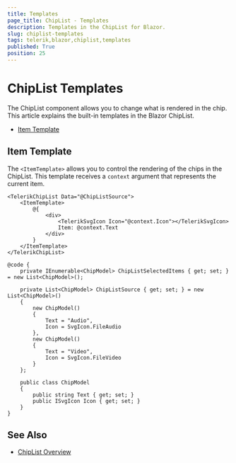 ```yaml
---
title: Templates
page_title: ChipList - Templates
description: Templates in the ChipList for Blazor.
slug: chiplist-templates
tags: telerik,blazor,chiplist,templates
published: True
position: 25
---
```


# ChipList Templates

The ChipList component allows you to change what is rendered in the chip. This article explains the built-in templates in the Blazor ChipList.

* [Item Template](#item-template)

## Item Template

The `<ItemTemplate>` allows you to control the rendering of the chips in the ChipList. This template receives a `context` argument that represents the current item.

````RAZOR
<TelerikChipList Data="@ChipListSource">
    <ItemTemplate>
        @{
            <div>
                <TelerikSvgIcon Icon="@context.Icon"></TelerikSvgIcon>
                Item: @context.Text
            </div>
        }
    </ItemTemplate>
</TelerikChipList>

@code {
    private IEnumerable<ChipModel> ChipListSelectedItems { get; set; } = new List<ChipModel>();

    private List<ChipModel> ChipListSource { get; set; } = new List<ChipModel>()
    {
        new ChipModel()
        {
            Text = "Audio",
            Icon = SvgIcon.FileAudio
        },
        new ChipModel()
        {
            Text = "Video",
            Icon = SvgIcon.FileVideo
        }
    };

    public class ChipModel
    {
        public string Text { get; set; }
        public ISvgIcon Icon { get; set; }
    }
}
````
## See Also

  * [ChipList Overview](slug:chiplist-overview)
   
  
